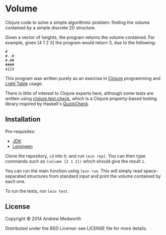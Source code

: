 # Volume

Clojure code to solve a simple algorithmic problem: finding the volume contained by a simple discrete 2D structure.

Given a vector of heights, the program returns the volume contained. For example, given [4 1 2 3] the program would return 3, due to the following:

```
#
#..#
#.##
####
4123
```

This program was written purely as an exercise in [Clojure](http://clojure.org) programming and [Light Table](http://lighttable.com/) usage.

There is little of interest to Clojure experts here, although some tests are written using [clojure.test.check](https://github.com/clojure/test.check), which is a Clojure property-based testing library inspired by Haskell's [QuickCheck](http://hackage.haskell.org/package/QuickCheck).

## Installation

Pre-requisites:

* [JDK](http://www.oracle.com/technetwork/java/javase/downloads/jdk8-downloads-2133151.html)
* [Leiningen](http://leiningen.org/)

Clone the repository, ```cd``` into it, and run ```lein repl```. You can then type commands such as ```(volume [2 1 2])``` which should give the result ```1```.

You can run the main function using ```lein run```. This will simply read space-separated structures from standard input and print the volume contained by each one.

To run the tests, run ```lein test```.

## License

Copyright © 2014 Andrew Medworth

Distributed under the BSD License: see LICENSE file for more details.
